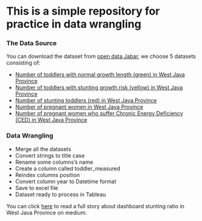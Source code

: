 # This is a simple repository for practice in data wrangling

### The Data Source

You can download the dataset from [open data Jabar](https://opendata.jabarprov.go.id/id), we choose 5 datasets consisting of:

- [Number of toddlers with normal growth length  (green) in West Java Province](https://opendata.jabarprov.go.id/id/dataset/jumlah-anak-usia-0-23-bulan-dengan-panjang-pertumbuhan-normal-hijau-berdasarkan-desakelurahan-di-jawa-barat)
- [Number of toddlers with stunting growth risk (yellow) in West Java Province](https://opendata.jabarprov.go.id/id/dataset/jumlah-anak-usia-0-23-bulan-dengan-panjang-pertumbuhan-resiko-stunting-kuning-berdasarkan-desakelurahan-di-jawa-barat)
- [Number of stunting toddlers (red) in West Java Province](https://opendata.jabarprov.go.id/id/dataset/jumlah-anak-usia-0-23-bulan-dengan-panjang-pertumbuhan-terindikasi-stunting-merah-berdasarkan-desakelurahan-di-jawa-barat)
- [Number of pregnant women in West Java Province](https://opendata.jabarprov.go.id/id/dataset/jumlah-ibu-hamil-berdasarkan-desakelurahan-di-jawa-barat)
- [Number of pregnant women who suffer Chronic Energy Deficiency (CED) in West Java Province](https://opendata.jabarprov.go.id/id/dataset/jumlah-ibu-hamil-yang-mengalami-kekurangan-energi-kronis-kek-berdasarkan-desakelurahan-di-jawa-barat)

### Data Wrangling

- Merge all the datasets
- Convert strings to title case
- Rename some columns’s name
- Create a column called toddler_measured
- Reindex columns position
- Convert column year to Datetime format
- Save to excel file
- Dataset ready to process in Tableau

You can click [here](https://medium.com/@rickisubagya/dashboard-stunting-ratio-in-west-java-province-2a97f396ccee) to read a full story about dashboard stunting ratio in West Java Province on medium.